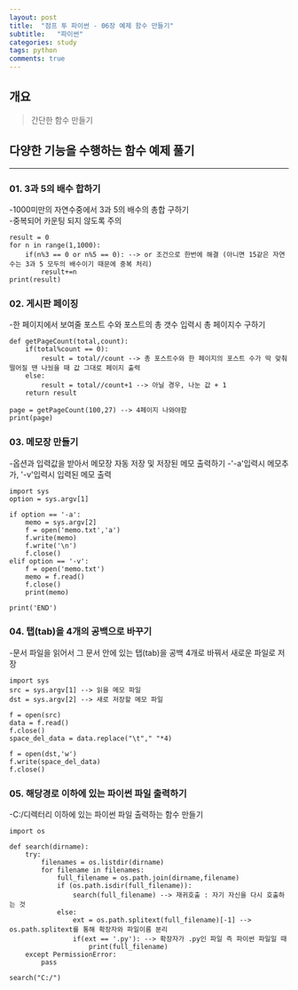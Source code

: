 ```yaml
---
layout: post
title:  "점프 투 파이썬 - 06장 예제 함수 만들기"
subtitle:   "파이썬"
categories: study
tags: python
comments: true
---
```

## 개요
> 간단한 함수 만들기

## 다양한 기능을 수행하는 함수 예제 풀기
---
### **01. 3과 5의 배수 합하기**   
-1000미만의 자연수중에서 3과 5의 배수의 총합 구하기  
-중복되어 카운팅 되지 않도록 주의
```
result = 0
for n in range(1,1000):
    if(n%3 == 0 or n%5 == 0): --> or 조건으로 한번에 해결 (아니면 15같은 자연수는 3과 5 모두의 배수이기 때문에 중복 처리)
        result+=n
print(result)
```

### **02. 게시판 페이징**   
-한 페이지에서 보여줄 포스트 수와 포스트의 총 갯수 입력시 총 페이지수 구하기

```
def getPageCount(total,count):
    if(total%count == 0):
        result = total//count --> 총 포스트수와 한 페이지의 포스트 수가 딱 맞춰 떨어질 땐 나눴을 때 값 그대로 페이지 출력
    else:
        result = total//count+1 --> 아닐 경우, 나눈 값 + 1
    return result

page = getPageCount(100,27) --> 4페이지 나와야함
print(page)
```

### **03. 메모장 만들기**
-옵션과 입력값을 받아서 메모장 자동 저장 및 저장된 메모 출력하기
-'-a'입력시 메모추가, '-v'입력시 입력된 메모 출력
```
import sys
option = sys.argv[1]

if option == '-a':
    memo = sys.argv[2]
    f = open('memo.txt','a')
    f.write(memo)
    f.write('\n')
    f.close()
elif option == '-v':
    f = open('memo.txt')
    memo = f.read()
    f.close()
    print(memo)

print('END')
```   

### **04. 탭(tab)을 4개의 공백으로 바꾸기**
-문서 파일을 읽어서 그 문서 안에 있는 탭(tab)을 공백 4개로 바꿔서 새로운 파일로 저장  
```
import sys
src = sys.argv[1] --> 읽을 메모 파일
dst = sys.argv[2] --> 새로 저장할 메모 파일

f = open(src)
data = f.read()
f.close()
space_del_data = data.replace("\t"," "*4)

f = open(dst,'w')
f.write(space_del_data)
f.close()
```
### **05. 해당경로 이하에 있는 파이썬 파일 출력하기**
-C:/디렉터리 이하에 있는 파이썬 파일 출력하는 함수 만들기
```
import os

def search(dirname):
    try:
        filenames = os.listdir(dirname)
        for filename in filenames:
            full_filename = os.path.join(dirname,filename)
            if (os.path.isdir(full_filename)):
                search(full_filename) --> 재귀호출 : 자기 자신을 다시 호출하는 것
            else:
                ext = os.path.splitext(full_filename)[-1] --> os.path.splitext를 통해 확장자와 파일이름 분리
                if(ext == '.py'): --> 확장자가 .py인 파일 즉 파이썬 파일일 때 
                    print(full_filename)
    except PermissionError:
        pass

search("C:/")
```